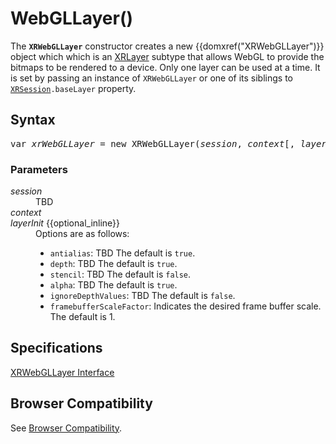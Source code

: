 # WebGLLayer()

The <strong><code>XRWebGLLayer</code></strong> constructor creates a new {{domxref("XRWebGLLayer")}} object which which is an <a href="xrlayer">XRLayer</a> subtype that allows WebGL to provide the bitmaps to be rendered to a device. Only one layer can be used at a time. It is set by passing an instance of `XRWebGLLayer` or one of its siblings to <code><a href="xrsession">XRSession</a>.baseLayer</code> property.

## Syntax

<pre class="syntaxbox">var <var>xrWebGLLayer</var> = new XRWebGLLayer(<var>session</var>, <var>context</var>[, <var>layerInit</var>])</pre>

### Parameters

<dl>
  <dt><em>session</em></dt>
  <dd>TBD</dd>
 <dt><em>context</em></dt>
 <dd></dd>
 <dt><em>layerInit</em> {{optional_inline}}</dt>
 <dd> Options are as follows:
 <ul>
  <li><code>antialias</code>: TBD The default is <code>true</code>.</li>
  <li><code>depth</code>: TBD The default is <code>true</code>.</li>
  <li><code>stencil</code>: TBD The default is <code>false</code>.</li>
  <li><code>alpha</code>: TBD The default is <code>true</code>.</li>
  <li><code>ignoreDepthValues</code>: TBD The default is <code>false</code>.</li>
  <li><code>framebufferScaleFactor</code>: Indicates the desired frame buffer scale. The default is 1.</li>
 </ul>
 </dd>
</dl>

## Specifications

[XRWebGLLayer Interface](https://immersive-web.github.io/webxr/#dom-xrwebgllayer-xrwebgllayer)

## Browser Compatibility

See [Browser Compatibility](compatibility).
